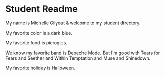 # Student Readme
My name is Michelle Gilyeat & welcome to my student directory.

My favorite color is a dark blue.

My favorite food is pierogies.

We know my favorite band is Depeche Mode.   But I'm good with Tears for Fears and Seether and Within Temptation and Muse and Shinedown.

My favorite holiday is Halloween.
